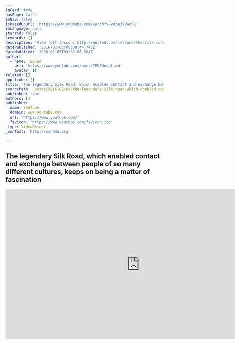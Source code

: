 ```yaml
---
inFeed: true
hasPage: false
inNav: false
isBasedOnUrl: 'https://www.youtube.com/watch?v=vn3e37VWc0k'
inLanguage: null
starred: false
keywords: []
description: "View full lesson: http://ed.ted.com/lessons/the-silk-road-history-s-first-world-wide-web-shannon-harris-castelo With modern technology, a global exchange of goods and ideas can happen at the click of a button. But what about 2,000 years ago? Shannon Harris Castelo unfolds the history of the 5,000-mile Silk Road, a network of multiple routes that used the common language of commerce to connect the world's major settlements, thread by thread."
datePublished: '2016-02-03T09:38:44.745Z'
dateModified: '2016-02-03T09:37:06.264Z'
author:
  - name: TED-Ed
    url: 'https://www.youtube.com/user/TEDEducation'
    avatar: {}
related: []
app_links: []
title: 'The legendary Silk Road, which enabled contact and exchange between people of so many different cultures, keeps on being a matter of fascination.'
sourcePath: _posts/2016-02-03-the-legendary-silk-road-which-enabled-contact-and-exchange.md
published: true
authors: []
publisher:
  name: YouTube
  domain: www.youtube.com
  url: 'https://www.youtube.com/'
  favicon: 'https://www.youtube.com/favicon.ico'
_type: VideoObject
_context: 'http://schema.org'

---
```

## The legendary Silk Road, which enabled contact and exchange between people of so many different cultures, keeps on being a matter of fascination

<iframe src="https://cdn.embedly.com/widgets/media.html?src=https%3A%2F%2Fwww.youtube.com%2Fembed%2Fvn3e37VWc0k%3Ffeature%3Doembed&amp;url=https%3A%2F%2Fwww.youtube.com%2Fwatch%3Fv%3Dvn3e37VWc0k&amp;image=https%3A%2F%2Fi.ytimg.com%2Fvi%2Fvn3e37VWc0k%2Fhqdefault.jpg&amp;key=b7d04c9b404c499eba89ee7072e1c4f7&amp;type=text%2Fhtml&amp;schema=youtube" width="854" height="480" scrolling="no" frameborder="0" allowfullscreen="allowfullscreen" style=""></iframe>